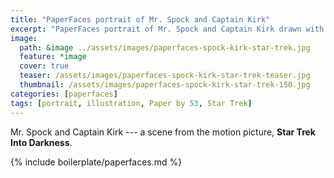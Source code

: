 ```yaml
---
title: "PaperFaces portrait of Mr. Spock and Captain Kirk"
excerpt: "PaperFaces portrait of Mr. Spock and Captain Kirk drawn with Paper by 53 on an iPad."
image: 
  path: &image ../assets/images/paperfaces-spock-kirk-star-trek.jpg 
  feature: *image
  cover: true
  teaser: /assets/images/paperfaces-spock-kirk-star-trek-teaser.jpg
  thumbnail: /assets/images/paperfaces-spock-kirk-star-trek-150.jpg
categories: [paperfaces]
tags: [portrait, illustration, Paper by 53, Star Trek]
---
```


Mr. Spock and Captain Kirk --- a scene from the motion picture, **Star Trek Into Darkness**.

{% include boilerplate/paperfaces.md %}
